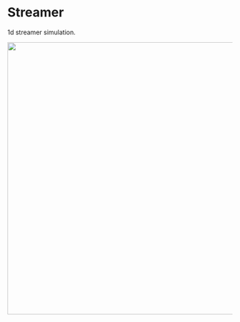 # Streamer

1d streamer simulation.

<img src="/streamer/Animation/streamer_air.gif" width="610"></img>

